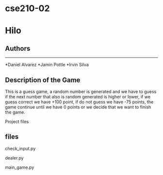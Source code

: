 # cse210-02
# Hilo

## Authors
---
*Daniel Alvarez
*Jamin Pottle
*Irvin Silva

## Description of the Game
This is a guess game, a random number is generated and we have to guess if the next number that also is random generated is higher or lower, if we guess correct we have +100 point, if do not guess we have -75 points, the game continue until we have 0 points or we decide that we want to finish the game.

Project files

## files
check_input.py

dealer.py

main_game.py

